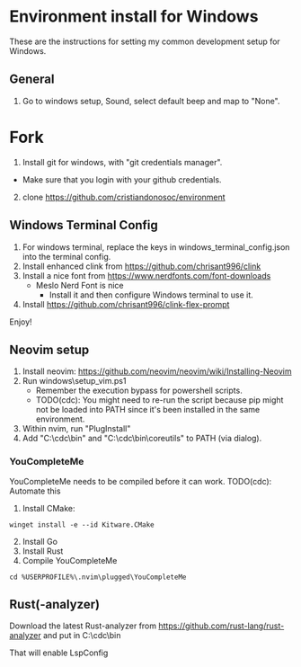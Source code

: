 # Environment install for Windows

These are the instructions for setting my common development setup for Windows.

## General

1. Go to windows setup, Sound, select default beep and map to "None".

# Fork

1. Install git for windows, with "git credentials manager".
  - Make sure that you login with your github credentials.
2. clone https://github.com/cristiandonosoc/environment

## Windows Terminal Config

1. For windows terminal, replace the keys in windows_terminal_config.json into the terminal config.
2. Install enhanced clink from https://github.com/chrisant996/clink
3. Install a nice font from https://www.nerdfonts.com/font-downloads
   - Meslo Nerd Font is nice
	 - Install it and then configure Windows terminal to use it.
4. Install https://github.com/chrisant996/clink-flex-prompt

Enjoy!

## Neovim setup

1. Install neovim: https://github.com/neovim/neovim/wiki/Installing-Neovim
2. Run windows\setup_vim.ps1
	- Remember the execution bypass for powershell scripts.
	- TODO(cdc): You might need to re-run the script because pip might not be loaded
	             into PATH since it's been installed in the same environment.
3. Within nvim, run "PlugInstall"
4. Add "C:\cdc\bin" and "C:\cdc\bin\coreutils" to PATH (via dialog).

### YouCompleteMe

YouCompleteMe needs to be compiled before it can work.
TODO(cdc): Automate this

1. Install CMake:

```
winget install -e --id Kitware.CMake
```

2. Install Go
3. Install Rust
4. Compile YouCompleteMe
```
cd %USERPROFILE%\.nvim\plugged\YouCompleteMe
```

## Rust(-analyzer)

Download the latest Rust-analyzer from https://github.com/rust-lang/rust-analyzer and put in
C:\cdc\bin

That will enable LspConfig
